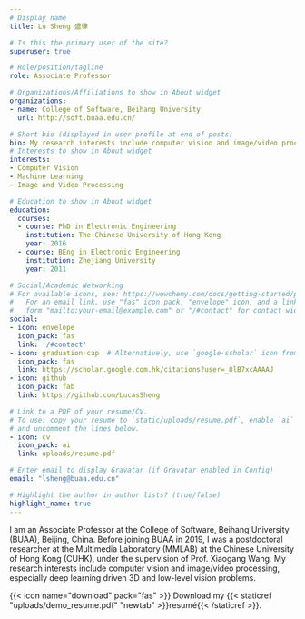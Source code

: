 ```yaml
---
# Display name
title: Lu Sheng 盛律

# Is this the primary user of the site?
superuser: true

# Role/position/tagline
role: Associate Professor

# Organizations/Affiliations to show in About widget
organizations:
- name: College of Software, Beihang University
  url: http://soft.buaa.edu.cn/

# Short bio (displayed in user profile at end of posts)
bio: My research interests include computer vision and image/video processing, especially deep learning driven 3D and low-level vision problems.
# Interests to show in About widget
interests:
- Computer Vision
- Machine Learning
- Image and Video Processing

# Education to show in About widget
education:
  courses:
  - course: PhD in Electronic Engineering
    institution: The Chinese University of Hong Kong
    year: 2016
  - course: BEng in Electronic Engineering
    institution: Zhejiang University
    year: 2011

# Social/Academic Networking
# For available icons, see: https://wowchemy.com/docs/getting-started/page-builder/#icons
#   For an email link, use "fas" icon pack, "envelope" icon, and a link in the
#   form "mailto:your-email@example.com" or "/#contact" for contact widget.
social:
- icon: envelope
  icon_pack: fas
  link: '/#contact'
- icon: graduation-cap  # Alternatively, use `google-scholar` icon from `ai` icon pack
  icon_pack: fas
  link: https://scholar.google.com.hk/citations?user=_8lB7xcAAAAJ
- icon: github
  icon_pack: fab
  link: https://github.com/LucasSheng

# Link to a PDF of your resume/CV.
# To use: copy your resume to `static/uploads/resume.pdf`, enable `ai` icons in `params.toml`, 
# and uncomment the lines below.
- icon: cv
  icon_pack: ai
  link: uploads/resume.pdf

# Enter email to display Gravatar (if Gravatar enabled in Config)
email: "lsheng@buaa.edu.cn"

# Highlight the author in author lists? (true/false)
highlight_name: true
---
```


I am an Associate Professor at the College of Software, Beihang University (BUAA), Beijing, China. Before joining BUAA in 2019, I was a postdoctoral researcher at the Multimedia Laboratory (MMLAB) at the Chinese University of Hong Kong (CUHK), under the supervision of Prof. Xiaogang Wang. My research interests include computer vision and image/video processing, especially deep learning driven 3D and low-level vision problems.

{{< icon name="download" pack="fas" >}} Download my {{< staticref "uploads/demo_resume.pdf" "newtab" >}}resumé{{< /staticref >}}.
